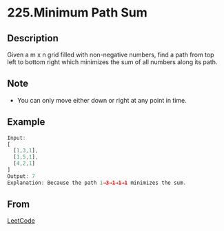 # 225.Minimum Path Sum

## Description

Given a m x n grid filled with non-negative numbers, find a path from top left to bottom right which minimizes the sum of all numbers along its path.

## Note

* You can only move either down or right at any point in time.

## Example

```javascript
Input:
[
  [1,3,1],
  [1,5,1],
  [4,2,1]
]
Output: 7
Explanation: Because the path 1→3→1→1→1 minimizes the sum.
```

## From

[LeetCode](https://leetcode.com/problems/minimum-path-sum)
